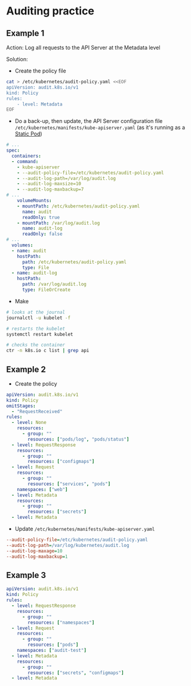 # Auditing practice

## Example 1

Action: Log all requests to the API Server at the Metadata level

Solution:

- Create the policy file

```bash
cat > /etc/kubernetes/audit-policy.yaml <<EOF
apiVersion: audit.k8s.io/v1
kind: Policy
rules:
    - level: Metadata
EOF
```

- Do a back-up, then update, the API Server configuration file `/etc/kubernetes/manifests/kube-apiserver.yaml` (as it's running as a [Static Pod](https://kubernetes.io/docs/tasks/configure-pod-container/static-pod/))

```yaml
# ...
spec:
  containers:
  - command:
    - kube-apiserver
    - --audit-policy-file=/etc/kubernetes/audit-policy.yaml
    - --audit-log-path=/var/log/audit.log
    - --audit-log-maxsize=10
    - --audit-log-maxbackup=7
# ...
    volumeMounts:
    - mountPath: /etc/kubernetes/audit-policy.yaml
      name: audit
      readOnly: true
    - mountPath: /var/log/audit.log
      name: audit-log
      readOnly: false
# ...
  volumes:
  - name: audit
    hostPath:
      path: /etc/kubernetes/audit-policy.yaml
      type: File
  - name: audit-log
    hostPath:
      path: /var/log/audit.log
      type: FileOrCreate
```

- Make 

```bash
# looks at the journal
journalctl -u kubelet -f

# restarts the kubelet
systemctl restart kubelet

# checks the container
ctr -n k8s.io c list | grep api
```

## Example 2

- Create the policy

```yaml
apiVersion: audit.k8s.io/v1
kind: Policy
omitStages:
  - "RequestReceived"
rules:
  - level: None
    resources:
      - group: ""
        resources: ["pods/log", "pods/status"]
  - level: RequestResponse
    resources:
      - group: ""
        resources: ["configmaps"]
  - level: Request
    resources:
      - group: ""
        resources: ["services", "pods"]
    namespaces: ["web"]
  - level: Metadata
    resources:
      - group: ""
        resources: ["secrets"]
  - level: Metadata
```

- Update `/etc/kubernetes/manifests/kube-apiserver.yaml`

```ini
--audit-policy-file=/etc/kubernetes/audit-policy.yaml
--audit-log-path=/var/log/kubernetes/audit.log
--audit-log-maxage=10
--audit-log-maxbackup=1
```

## Example 3

```yaml
apiVersion: audit.k8s.io/v1
kind: Policy
rules:
  - level: RequestResponse
    resources:
      - group: ""
        resources: ["namespaces"]
  - level: Request
    resources:
      - group: ""
        resources: ["pods"]
    namespaces: ["audit-test"]
  - level: Metadata
    resources:
      - group: ""
        resources: ["secrets", "configmaps"]
  - level: Metadata
```
